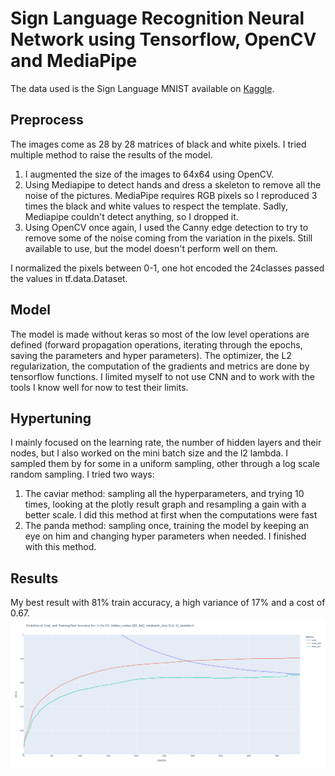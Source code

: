# Sign Language Recognition Neural Network using Tensorflow, OpenCV and MediaPipe
The data used is the Sign Language MNIST available on [Kaggle](https://www.kaggle.com/datasets/datamunge/sign-language-mnist?resource=download).

## Preprocess
The images come as 28 by 28 matrices of black and white pixels. I tried multiple method to raise the results of the model.
1. I augmented the size of the images to 64x64 using OpenCV.
2. Using Mediapipe to detect hands and dress a skeleton to remove all the noise of the pictures. MediaPipe requires RGB pixels so I reproduced 3 times the black and white values to respect the template. Sadly, Mediapipe couldn't detect anything, so I dropped it.
3. Using OpenCV once again, I used the Canny edge detection to try to remove some of the noise coming from the variation in the pixels. Still available to use, but the model doesn't perform well on them.

I normalized the pixels between 0-1, one hot encoded the 24classes passed the values in tf.data.Dataset.

## Model
The model is made without keras so most of the low level operations are defined (forward propagation operations, iterating through the epochs, saving the parameters and hyper parameters). The optimizer, the L2 regularization, the computation of the gradients and metrics are done by tensorflow functions. I limited myself to not use CNN and to work with the tools I know well for now to test their limits.

## Hypertuning
I mainly focused on the learning rate, the number of hidden layers and their nodes, but I also worked on the mini batch size and the l2 lambda. I sampled them by for some in a uniform sampling, other through a log scale random sampling. I tried two ways:
1. The caviar method: sampling all the hyperparameters, and trying 10 times, looking at the plotly result graph and resampling a gain with a better scale. I did this method at first when the computations were fast
2. The panda method: sampling once, training the model by keeping an eye on him and changing hyper parameters when needed. I finished with this method.

## Results
My best result with 81% train accuracy, a high variance of 17% and a cost of 0.67.
![image](https://raw.githubusercontent.com/elnukakujo/sign_language_recognition/main/data/plots/20240816_172458.png)
